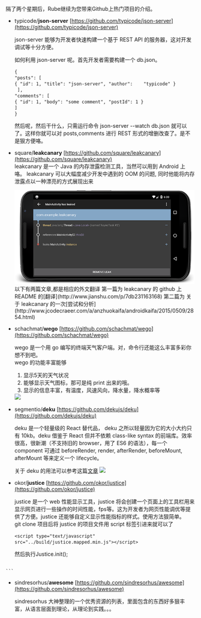隔了两个星期后，Rube继续为您带来Github上热门项目的介绍。

*	typicode/**json-server** [https://github.com/typicode/json-server](https://github.com/typicode/json-server)		  

	json-server 能够为开发者快速构建一个基于 REST API 的服务器，这对开发调试等十分方便。		     
	
	如何利用 json-server 呢。首先开发者需要构建一个 db.json。
	
	```       
	{
  	"posts": [
    { "id": 1, "title": "json-server", "author": 	"typicode" }
 	 ],
 	"comments": [
    { "id": 1, "body": "some comment", "postId": 1 }
  	]
	}
	```      
	
	然后呢，然后干什么，只需运行命令 json-server --watch db.json 就可以了。这样你就可以对 posts,comments 进行 REST 形式的增删改查了。是不是狠方便咯。     
				
*	square/**leakcanary** [https://github.com/square/leakcanary](https://github.com/square/leakcanary)		
	leakcanary 是一个 Java 的内存泄露检测工具，当然可以用到 Android 上咯。 leakcanary 可以大幅度减少开发中遇到的 OOM 的问题, 同时他能将内存泄露点以一种漂亮的方式展现出来  
	 
	<img src="https://github.com/square/leakcanary/blob/master/assets/screenshot.png" width=500/>     
	以下有两篇文章,都是相应的外文翻译		
	第一篇为 leakcanary 的 github 上 README 的[翻译](http://www.jianshu.com/p/7db231163168)      
	第二篇为 关于 leakcanary 的一次[尝试和分析](http://www.jcodecraeer.com/a/anzhuokaifa/androidkaifa/2015/0509/2854.html)				
	
*	schachmat/**wego** [https://github.com/schachmat/wego](https://github.com/schachmat/wego)     

	wego 是一个用 go 编写的终端天气客户端。对，命令行还能这么丰富多彩你想不到吧。    
	wego 的功能丰富能够   
	1. 显示5天的天气状况			
	2. 能够显示天气图标，那可是纯 print 出来的哦。   
	3. 显示的信息丰富，有温度，风速风向，降水量，降水概率等

	<img src="https://camo.githubusercontent.com/c3d2b92671f1ded5d5a9a9ebafdc836527f97269/687474703a2f2f7363686163686d61742e6769746875622e696f2f7765676f2f7765676f2e676966" width=500/>				
			
*	segmentio/**deku** [https://github.com/dekujs/deku](https://github.com/dekujs/deku)		

	deku 是一个轻量级的 React 替代品， deku 之所以轻量因为它的大小大约只有 10kb。deku 借鉴于 React 但并不依赖 class-like syntax 的前端库。效率很高，很新潮（不支持旧的 browser，用了 ES6 的语法），每一个 component 可通过 beforeRender, render, afterRender, beforeMount, afterMount 等来定义一个 lifecycle。			
	      
	关于 deku 的用法可以参考这篇[文章](https://segment.com/blog/deku-our-functional-alternative-to-react/)
	<img src="https://camo.githubusercontent.com/743d6f80dc7e7f7e624857479454c891b18a6b3c/687474703a2f2f662e636c2e6c792f6974656d732f31733054325a3346327a3139304d3178317831592f64656b752d6c6f676f2e706e67" width=100/>
	
*	okor/**justice** [https://github.com/okor/justice](https://github.com/okor/justice)	

	justice 是一个 web 性能显示工具，justice 将会创建一个页面上的工具栏用来显示网页进行一些操作的时间性能，fps等。这为开发者为网页性能调优等提供了方便。justice 还能够自定义显示性能指标的样式。使用方法狠简单。      
	git clone 项目后将 justice 的项目文件用 script 标签引进来就可以了			
	```
	<script type="text/javascript" src="../build/justice.mapped.min.js"></script>
	```					
				
	然后执行Justice.init();					
	
	```
<script type="text/javascript">
  Justice.init();
</script>	
 
	```			
	
*	sindresorhus/**awesome** [https://github.com/sindresorhus/awesome](https://github.com/sindresorhus/awesome)     

	sindresorhus 大神整理的一个优秀资源的列表，里面包含的东西好多狠丰富，从语言层面到理论，从理论到实践。。。

	
